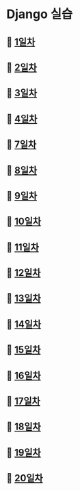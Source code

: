 # Django 실습

## 🔘 [1일차](./1%EC%9D%BC%EC%B0%A8/)


## 🔘 [2일차](./2%EC%9D%BC%EC%B0%A8/)


## 🔘 [3일차](./3%EC%9D%BC%EC%B0%A8/)


## 🔘 [4일차](./4%EC%9D%BC%EC%B0%A8/)


## 🔘 [7일차](./7%EC%9D%BC%EC%B0%A8/)


## 🔘 [8일차](./8%EC%9D%BC%EC%B0%A8/)


## 🔘 [9일차](./9%EC%9D%BC%EC%B0%A8/)


## 🔘 [10일차](./10%EC%9D%BC%EC%B0%A8/)


## 🔘 [11일차](./11%EC%9D%BC%EC%B0%A8/)


## 🔘 [12일차](./12%EC%9D%BC%EC%B0%A8/)


## 🔘 [13일차](./13%EC%9D%BC%EC%B0%A8/)


## 🔘 [14일차](./14%EC%9D%BC%EC%B0%A8/)


## 🔘 [15일차](./15%EC%9D%BC%EC%B0%A8/)


## 🔘 [16일차](./16%EC%9D%BC%EC%B0%A8/)


## 🔘 [17일차](./17%EC%9D%BC%EC%B0%A8/)


## 🔘 [18일차](./18%EC%9D%BC%EC%B0%A8/)


## 🔘 [19일차](./19%EC%9D%BC%EC%B0%A8/)


## 🔘 [20일차](./20%EC%9D%BC%EC%B0%A8/)